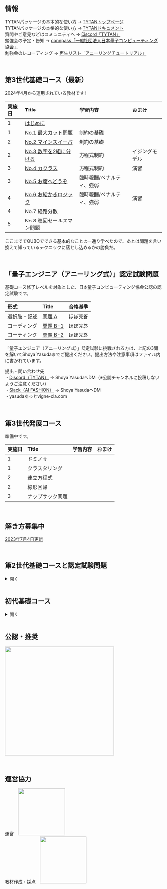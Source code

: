 ## 情報

TYTANパッケージの基本的な使い方 → [TYTANトップページ](https://github.com/tytansdk/tytan)<br>
TYTANパッケージの本格的な使い方 → [TYTANドキュメント](https://github.com/tytansdk/tytan/blob/main/document%20.md)<br>
質問やご意見などはコミュニティへ → [Discord「TYTAN」](https://discord.gg/qT5etstPW8)<br>
勉強会の予定・告知 → [connpass「一般社団法人日本量子コンピューティング協会」](https://jqca2023.connpass.com/)
<br>
勉強会のレコーディング → [再生リスト「アニーリングチュートリアル」](https://www.youtube.com/playlist?list=PLQOGM0zeI92QXFHSjuyTh2qogH2iee2Zi)

<br>

## 第3世代基礎コース（最新）
2024年4月から運用されている教材です！

|実施日|Title|学習内容|おまけ|
|:--|:--|:--|:--|
|1|<a href="https://docs.google.com/presentation/d/e/2PACX-1vQ23QymHrCp28LzDRYJrOUJDk42DZ26QmplAEEAy97MfrPVIedWFGdV_FFxMCdr14LCvqmZB2tFz3X6/pub?start=false&loop=false&delayms=3000" target="_blank">はじめに</a>|||
|1|<a href="https://colab.research.google.com/drive/1Q39CJyYsUR3bbwWleLRgHdHUilgpO2KB?usp=sharing" target="_blank">No.1 最大カット問題</a>|制約の基礎||
|2|<a href="https://colab.research.google.com/drive/1LQCLagQJDlnXdkmEHJtJ7vnndb3Pu-c6?usp=sharing" target="_blank">No.2 マインスイーパ</a>|制約の基礎||
|2|<a href="https://colab.research.google.com/drive/1fCw8PG2bx_lE6dpdTufCAcAsubX87lB2?usp=sharing" target="_blank">No.3 数字を2組に分ける</a>|方程式制約|イジングモデル|
|3|<a href="https://colab.research.google.com/drive/1FMtmu5ECrsHAEFZ761EtlyvbL-tAXEH8?usp=sharing" target="_blank">No.4 カクラス</a>|方程式制約|演習|
|3|<a href="https://colab.research.google.com/drive/1gmDonpXUzayC0TNlBGPHmLOgjTV0Azqd?usp=sharing" target="_blank">No.5 お席へどうぞ</a>|臨時報酬/ペナルティ、強弱||
|4|<a href="https://colab.research.google.com/drive/1_7XNQyizZHB3NQnNWzOad8E9qpnOvBAs?usp=sharing" target="_blank">No.6 お絵かきロジック</a>|臨時報酬/ペナルティ、強弱|演習|
|4|No.7 経路分散|||
|5|No.8 巡回セールスマン問題|||

ここまででQUBOでできる基本的なことは一通り学べたので、あとは問題を言い換えて知っているテクニックに落とし込めるかの勝負だ。

<br>

## 「量子エンジニア（アニーリング式）」認定試験問題

基礎コース修了レベルを対象とした、日本量子コンピューティング協会公認の認定試験です。

|形式|Title|合格基準|
|:--|:--|:--|
|選択肢・記述|<a href="https://colab.research.google.com/drive/1EVn6p07Nn90YbKQCa5fU7kdRvEfblEj9?usp=sharing" target="_blank">問題 A</a>|ほぼ完答|
|コーディング|<a href="https://colab.research.google.com/drive/1gz4QDIRqLNmYE0YaAk1GikjC96txmRli?usp=sharing" target="_blank">問題 B-1</a>|ほぼ完答|
|コーディング|<a href="https://colab.research.google.com/drive/1sxvE-a1n5F-_wKUhZXqGKvNf_Pb5jI-C?usp=sharing" target="_blank">問題 B-2</a>|ほぼ完答|

「量子エンジニア（アニーリング式）」認定試験に挑戦される方は、上記の3問を解いてShoya Yasudaまでご提出ください。提出方法や注意事項はファイル内に書かれています。

提出・問い合わせ先<br>
・[Discord（TYTAN）](https://discord.gg/qT5etstPW8) -> Shoya YasudaへDM（※公開チャンネルに投稿しないようご注意ください）<br>
・[Slack（AI FASHION）](https://join.slack.com/t/ai-fashion/shared_invite/zt-5ew03uzn-Sh0fho5wQMUTUC2IE01gPg) -> Shoya YasudaへDM<br>
・yasudaあっとvigne-cla.com

<br>

## 第3世代発展コース
準備中です。

|実施日|Title|学習内容|おまけ|
|:--|:--|:--|:--|
|1|ドミノサ|||
|1|クラスタリング|||
|2|連立方程式|||
|2|線形回帰|||
|3|ナップサック問題|||

<br>

## 解き方募集中
<a href="https://colab.research.google.com/drive/19dKlsKyQMjvdRyCg1hwCAg_WbRlS3dJV?usp=drive_link" target="_blank">2023年7月4日更新</a>


<br>


## 第2世代基礎コースと認定試験問題
<details>
<summary>開く</summary><div>

2024年3月まで運用されていた教材です。

|No.|Title|難度|学習内容|おまけ|実施日|
|:--|:--|:--|:--|:--|:--|
|0|<a href="https://docs.google.com/presentation/d/e/2PACX-1vQ23QymHrCp28LzDRYJrOUJDk42DZ26QmplAEEAy97MfrPVIedWFGdV_FFxMCdr14LCvqmZB2tFz3X6/pub?start=false&loop=false&delayms=3000" target="_blank">はじめに</a>||||1|
|1|<a href="https://colab.research.google.com/drive/1cPM7qx-mTIqxHQztKHJuW3EaCHn5hegg?usp=sharing" target="_blank">最大カット問題</a>|#|制約の基礎||1|
|2|<a href="https://colab.research.google.com/drive/1OkfbSQskWgyzKpbElqMEpd4ZhU9X05vv?usp=sharing" target="_blank">温度計パズル</a>|##|制約の基礎、降順|便利関数|2|
|3|<a href="https://colab.research.google.com/drive/18pth1OMi2c9YO-hUC1sPxpjSKJoRnPIE?usp=sharing" target="_blank">数字を均等に2組に分ける</a>|#|方程式制約|イジング版|2|
|4|<a href="https://colab.research.google.com/drive/1OYLy5kEcYwK59nCJH7IUZOU2gQc3w-Ku?usp=sharing" target="_blank">シフト最適化</a>|#|方程式制約||3|
|5|<a href="https://colab.research.google.com/drive/1WwsQkrIGS7YMz26BvrExIBD3MvpxEhzT?usp=sharing" target="_blank">お絵かきロジック</a>|###|条件報酬、条件ペナルティ|便利関数|3|
|6|<a href="https://colab.research.google.com/drive/17EVg0h-yMPm_qYLw8XMsCwCydaSDqajx?usp=sharing" target="_blank">巡回セールスマン問題</a>|###|ワンホット、コスト|演習|4|
|7|<a href="https://colab.research.google.com/drive/1ENTU11JxMPujaNx0MJ3gycamt8rZB3Xw?usp=sharing" target="_blank">クラスタリング</a>|###|ワンホット、コスト||4|
|8|<a href="https://colab.research.google.com/drive/1Tdi6jJUtgStU4ip6F0t0NUXxn7urPH8d?usp=sharing" target="_blank">連立方程式を解く</a>|###|2進数（N-bit）表現|便利関数|5|
|9|<a href="https://colab.research.google.com/drive/1Zt9FFF48S0tYRgpoiTOaLxiaHpWjTgLg?usp=sharing" target="_blank">線形回帰</a>|###|2進数（N-bit）表現|便利関数|5|
|10|<a href="https://colab.research.google.com/drive/128pWGsIQc5SZRZAwL-2cOlaWu5IbBZwT?usp=sharing" target="_blank">ナップサック問題</a>|####|コスト、補助変数と不等式制約||6|
</div>

「量子エンジニア（アニーリング式）」認定試験問題

|No.|Title|難度|ジャンル|作問協力|
|:--|:--|:--|:--|:--|
|1|<a href="https://colab.research.google.com/drive/1bMO0k-uvSkj8x0Hjrx-7nsI694w6s5S_?usp=sharing" target="_blank">スターバトル</a>|####|パズル|yasuda|
|2|<a href="https://colab.research.google.com/drive/11UzMBeLhuVIiuo7QpoMHQKcP-2OGNnRs?usp=sharing" target="_blank">ピタゴラス数</a>|####|数学|derwind|
|3|<a href="https://colab.research.google.com/drive/1dRgHQq5kWxVkQ2-y9NL266kROnq_sVeW?usp=sharing" target="_blank">ジョブシーケンス問題</a>|####|工程|yasuda|
|4|<a href="https://colab.research.google.com/drive/1BLTWenIX0cjffwH9B6mpw-HRE24BkSNj?usp=sharing" target="_blank">ばねにはたらく力</a>|####|高校物理|derwind|
|5|<a href="https://colab.research.google.com/drive/1R6O6pLiQkPyYKZK73Lokn4gHyEIX_XxM?usp=sharing" target="_blank">クリティカルパス問題</a>|#####|工程|derwind|

「量子エンジニア（アニーリング式）」認定試験に挑戦される方は、上記から任意の2問を解いて.ipynbまたは.pyをShoya Yasudaまでメール・DM等でご提出ください。

▼注意事項<br>
テキスト欄やコメントアウトにより最低限の説明や思考過程を含めてください<br>
その際、チュートリアルの「おすすめコース」のどれと関連があるかにも触れてください<br>
説明のための図は必ずしも必要ありません<br>
アニーリングのソルバーには必ずTYTANパッケージを使用してください<br>
必ずしも1回の実行で正解が得られる必要はなく、正解が得られることが期待できるコードであれば問題ありません<br>

▼合格条件<br>
QUBO条件式が妥当であること<br>
説明や思考過程が妥当であること<br>
十分な可読性のPythonコードであること<br>
チュートリアル「おすすめコース」を把握していること<br>

連絡先<br>
・DiscordのDM（※公開チャンネルに投稿しないようご注意ください）<br>
・SlackのDM<br>
・yasudaあっとvigne-cla.com

</details>

<br>


## 初代基礎コース
<details>
<summary>開く</summary><div>

TYTANパッケージ修正にともない、コードが動作しなくなった場合があります。

|File|Title|実施日|
|:--|:--|:--|
|tutorial00.|<a href="tutorial/tutorial00_networkx.ipynb">ネットワークX</a>|2023/04/11|
|tutorial01.|<a href="tutorial/tutorial01_qubo.ipynb">イジングとQUBO</a>|2023/04/14|
|tutorial02.|<a href="tutorial/tutorial02_maxcut.ipynb">マックスカット問題、自然数分割問題</a>|2023/05/17|
|tutorial03.|<a href="tutorial/tutorial03_bil.ipynb">整数計画問題</a>|2023/05/17|
|tutorial04.|<a href="tutorial/tutorial04_graphcoloring.ipynb">グラフ分割問題、グラフカラーリング問題</a>|2023/05/17|
|tutorial05.|<a href="tutorial/tutorial05_cliques.ipynb">クリーク判定問題、クリークカバー問題</a>||
|tutorial06.|<a href="tutorial/tutorial06_job_sequencing_problem.ipynb">ジョブシークエンス、ナップザック問題</a>|★一部間違いがあります。実力テストの参考にされる場合はご注意ください！|
|tutorial07.|<a href="tutorial/tutorial07_setcover_setpacking.ipynb">セットカバー、セットパッキング</a>||
|tutorial08.|<a href="tutorial/tutorial08_clustering_vertex_cover.ipynb">クラスタリング、頂点被覆問題</a>||
|tutorial09.|<a href="tutorial/tutorial09_trafficflow_optimization.ipynb">交通最適化問題</a>||
|tutorial10.|<a href="tutorial/tutorial10_liner_reg.ipynb">イジング線形回帰</a>||
</div></details>

<br>

## 公認・推奨
<a href="https://www.jqca.org/" target="_blank"><img src="https://github.com/tytansdk/tytan_tutorial/blob/main/img/logo_jqca.png" width="350"></a>

<br>

## 運営協力
運営　<a href="https://www.chodai.co.jp/" target="_blank"><img src="https://github.com/tytansdk/tytan_tutorial/blob/main/img/logo_chodai.png" width="150"></a><br>
教材作成・採点　<a href="https://vigne-cla.com/" target="_blank"><img src="https://github.com/tytansdk/tytan_tutorial/blob/main/img/logo_vc_f_sk.png" width="150"></a>


